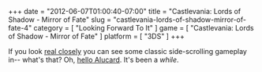 +++
date = "2012-06-07T01:00:40-07:00"
title = "Castlevania: Lords of Shadow - Mirror of Fate"
slug = "castlevania-lords-of-shadow-mirror-of-fate-4"
category = [ "Looking Forward To It" ]
game = [ "Castlevania: Lords of Shadow - Mirror of Fate" ]
platform = [ "3DS" ]
+++

If you look <a href="http://www.joystiq.com/2012/06/05/castlevania-lords-of-shadow-mirror-of-fate-e3-trailer-tells-a/">real closely</a> you can see some classic side-scrolling gameplay in-- what's that?  Oh, <a href="http://www.joystiq.com/2012/06/06/castlevania-lords-of-shadow-mirror-of-fate-now-featuring-aluc/">hello Alucard</a>.  It's been a <i>while</i>.